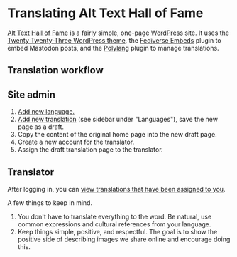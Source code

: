 # Translating Alt Text Hall of Fame

[Alt Text Hall of Fame](https://alttexthalloffame.org/) is a fairly simple, one-page [WordPress](https://wordpress.org/) site. It uses the [Twenty Twenty-Three WordPress theme](https://wordpress.org/themes/twentytwentythree/), the [Fediverse Embeds](https://wordpress.org/plugins/fediverse-embeds/) plugin to embed Mastodon posts, and the [Polylang](https://wordpress.org/plugins/polylang/) plugin to manage translations.

## Translation workflow

## Site admin

1. [Add new language.](https://alttexthalloffame.org/wp-admin/admin.php?page=mlang)
2. [Add new translation](https://alttexthalloffame.org/wp-admin/post.php?post=2&action=edit) (see sidebar under "Languages"), save the new page as a draft.
3. Copy the content of the original home page into the new draft page.
4. Create a new account for the translator.
5. Assign the draft translation page to the translator.

## Translator

After logging in, you can [view translations that have been assigned to you](https://alttexthalloffame.org/wp-admin/edit.php?post_type=page).

A few things to keep in mind.

1. You don't have to translate everything to the word. Be natural, use common expressions and cultural references from your language. 
2. Keep things simple, positive, and respectful. The goal is to show the positive side of describing images we share online and encourage doing this.

